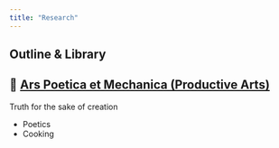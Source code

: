 ```yaml
---
title: "Research"
---
```


## Outline & Library

<!-- ## **📖 Sacra Doctrina (Sacred Doctrine)**  
Divine knowledge revealed by God

* Theology  
* Scripture Notes  
* Saints & Church Fathers  
* Prayers & Latin Chants  
* Liturgy & Worship  

## **🧠 Philosophia Theoretica (Speculative Philosophy)**  
Truth for the sake of contemplation

* Metaphysics  
* Natural Philosophy (Science, Cosmology, Biology)  
* Mathematics  
* Logic  
* Epistemology  

## **🧭 Philosophia Practica (Practical Philosophy)**  
Truth for the sake of right action

* Ethics  
* Politics  
* Economics  
* Moral Psychology  -->

## **🎨 [Ars Poetica et Mechanica (Productive Arts)](/research/creatio/)**  
Truth for the sake of creation

* Poetics <!--& Rhetoric --> 
* Cooking <!--& Domestic Arts-->  
<!--* Craft & Techne (e.g., Programming, Design)  -->
<!--* Music & Chant  -->
<!--* Visual Arts  -->

<!-- ## **🧩 Anima Humana (The Human Soul)**  
Study of human interior life and faculties

* Memory & Imagination  
* Cognitive Science & Mind  
* Language & Expression  
* Dreams & Intuition  

## **🗺️ Historia & Traditiones (History & Traditions)**  
The record of time, culture, and thought

* Ancient & Medieval History  
* Church History  
* Modernity & Contemporary Thought  
* Philosophers & Thinkers  

## **✍️ Meditationes & Quaestiones (Reflections & Inquiries)**  
Personal thought and structured inquiry

* Daily Reflections  
* Disputed Questions  
* Synthesis Notes  
* Journals & Letters  

## **🛠️ Instrumenta & Systema (Tools & Systems)**  
Mental and digital infrastructure

* Templates  
* Vault Map  
* Memory Systems  
* Study Methods  
* Digital Architecture  -->

